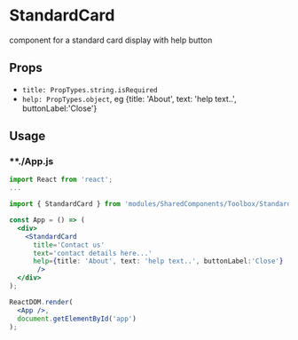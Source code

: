 # StandardCard

component for a standard card display with help button

## Props

- `title: PropTypes.string.isRequired`
- `help: PropTypes.object`, eg {title: 'About', text: 'help text..', buttonLabel:'Close'}

## Usage

### \*\*./App.js

```jsx
import React from 'react';
...

import { StandardCard } from 'modules/SharedComponents/Toolbox/StandardCard';

const App = () => (
  <div>
    <StandardCard
      title='Contact us'
      text='contact details here...'
      help={title: 'About', text: 'help text..', buttonLabel:'Close'}
       />
  </div>
);

ReactDOM.render(
  <App />,
  document.getElementById('app')
);
```
